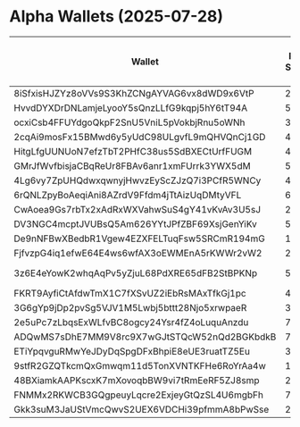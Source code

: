 # Alpha Wallets (2025-07-28)

| Wallet | Risk Score | Backtesting ROI (SOL) | Portfolio Value (USD) | SOL Balance | Farming Attempts / Total Tokens | Farming Ratio (%) | Median/Avg Risk of Last 10 Tokens | Median/Avg MC of Last 10 Tokens | Winrate (%) | ROI (%) | ROI (1D) (%) | Win Rate 1D (%) | Tokens (1D) | ROI (7D) (%) | Win Rate 7D (%) | Tokens (7D) | ROI (30D) (%) | Win Rate 30D (%) | Tokens (30D) | Realized Gains (USD) | Unrealized Gains (USD) | Median/Avg Holding Time (min) | Buy Size | Median/Avg Profit % Per Trade | Median/Avg Loss % Per Trade |
|----------|----------|----------|----------|----------|----------|----------|----------|----------|----------|----------|----------|----------|----------|----------|----------|----------|----------|----------|----------|----------|----------|----------|----------|----------|----------|
| 8iSfxisHJZYz8oVVs9S3KhZCNgAYVAG6vx8dWD9x6VtP | 26.71 | 681.53% | $992794.21 | 17.9531 | 0 / 95 | 0.00% | 0.00/0.50 | $34.77M/$78.10M | 64.21% | 5.20% | 0.46% | 100.00% | 0 | 2.14% | 71.43% | 4 | 63.16% | 83.33% | 8 | $26041.94 | $-4153.07 | 1773.87/14886.28 | $630.39 | 4.12%/14.01% | -14.76%/-25.45% |
| HvvdDYXDrDNLamjeLyooY5sQnzLLfG9kqpj5hY6tT94A | 57.11 | 107.58% | $9269.19 | 30.2250 | 4 / 53 | 7.55% | 5.00/5.00 | $12.66K/$34.11K | 47.17% | 10.08% | 0.00% | 0.00% | 0 | 278.33% | 58.33% | 7 | 257.56% | 52.38% | 15 | $2463.96 | $72.20 | 2742.74/26953.72 | $402.03 | 90.11%/177.45% | -46.83%/-48.83% |
| ocxiCsb4FFUYdgoQkpF2SnU5VniL5pVokbjRnu5oWNh | 36.00 | 29.58% | $10334.41 | 7.6895 | 0 / 25 | 0.00% | 0.00/1.70 | $2.50M/$10.83M | 60.00% | 29.25% | 0.02% | 50.00% | 0 | 2.13% | 60.00% | 1 | 723.42% | 85.71% | 3 | $26599.53 | $3913.76 | 27227.24/55696.81 | $512.90 | 35.61%/80.14% | -11.52%/-21.29% |
| 2cqAi9mosFx15BMwd6y5yUdC98ULgvfL9mQHVQnCj1GD | 47.57 | 26.09% | $17796.57 | 7.3825 | 5 / 149 | 3.36% | 7.00/6.40 | $6.95K/$18.78K | 59.73% | 38.49% | 0.69% | 50.00% | 0 | 37.45% | 71.43% | 11 | 4402.65% | 67.83% | 108 | $10519.82 | $1464.60 | 2336.64/3814.02 | $149.80 | 11.23%/41.60% | -18.00%/-18.81% |
| HitgLfgUUNUoN7efzTbT2PHfC38us5SdBXECtUrfFUGM | 40.53 | 6.07% | $8466.12 | 33.8363 | 0 / 59 | 0.00% | 6.00/4.70 | $1.07M/$5.51M | 54.24% | 19.37% | 7.66% | 50.00% | 6 | 51.67% | 55.00% | 13 | 9162.63% | 54.24% | 58 | $6495.10 | $14.64 | 239.13/3016.50 | $151.79 | -/- | -3.26%/-3.26% |
| GMrJfWvfbisjaCBqReUr8FBAv6anr1xmFUrrk3YWX5dM | 52.70 | 1.90% | $11205.00 | 32.3652 | 0 / 27 | 0.00% | 5.50/5.00 | $171.20K/$6.37M | 59.26% | 56.14% | 1.61% | 66.67% | 2 | 22.01% | 72.73% | 8 | 100.00% | 59.26% | 27 | $8760.11 | $136.18 | 272.51/2283.53 | $287.62 | -/- | -/- |
| 4Lg6vy7ZpUHQdwxqwnyjHwvzEyScZJzQ7i3PCfR5WNCy | 46.26 | 1.72% | $18203.66 | 24.8702 | 2 / 104 | 1.92% | 6.00/6.40 | $68.80K/$1.02M | 46.15% | 12.08% | 5.51% | 66.67% | 6 | 69.92% | 53.33% | 23 | 215.79% | 48.24% | 77 | $6178.80 | $470.39 | 140.32/2883.12 | $301.22 | 64.70%/78.84% | -26.05%/-35.03% |
| 6rQNLZpyBoAeqiAni8AZrdV9Ffdm4jTtAizUqDMtyVFL | 66.05 | 1.66% | $1311.07 | 6.9523 | 7 / 71 | 9.86% | 3.00/3.90 | $1.20M/$642.88M | 60.56% | 66.33% | 0.00% | 0.00% | 0 | 0.02% | 50.00% | 1 | 28.84% | 59.62% | 49 | $2842.04 | $132.82 | 15.91/8503.83 | $41.80 | 41.03%/2383.56% | -41.33%/-46.67% |
| CwAoea9Gs7rbTx2xAdRxWXVahwSuS4gY41vKvAv3U5sJ | 25.11 | 0.88% | $5681.65 | 13.9254 | 29 / 732 | 3.96% | 0.00/1.70 | $9.05M/$14.10M | 46.31% | 5.28% | 2.60% | 77.78% | 3 | 20.45% | 58.33% | 9 | 149.22% | 61.29% | 41 | $46723.59 | $2537.56 | 117.85/12194.24 | $76.26 | 9.09%/27.06% | -14.54%/-29.96% |
| DV3NGC4mcptJVUBsQ5Am626YYtJPfZBF69XsjGenYiKv | 54.01 | 0.84% | $8327.72 | 5.8764 | 0 / 16 | 0.00% | 4.00/3.60 | $415.64K/$1.75M | 68.75% | 44.10% | 0.48% | 50.00% | 1 | 10.90% | 83.33% | 3 | 843.36% | 54.55% | 9 | $7810.31 | $1742.80 | 3666.46/10225.49 | $581.80 | 24.16%/27.26% | -13.68%/-13.68% |
| De9nNFBwXBedbR1Vgew4EZXFELTuqFsw5SRCmR194mG | 17.33 | 0.77% | $36955.14 | 99.6675 | 0 / 43 | 0.00% | 0.00/1.40 | $11.99M/$13.69M | 65.12% | 4.53% | 13.88% | 85.71% | 1 | 141.45% | 83.33% | 3 | 1700.05% | 65.85% | 35 | $11869.08 | $412.05 | 8371.86/13127.18 | $323.50 | 2.70%/17.28% | -1.73%/-1.92% |
| FjfvzpG4iq1efwE64E4ws6wfAX3oEWMEnA5rKWWr2vW2 | 27.65 | 0.48% | $5347.71 | 11.9478 | 0 / 48 | 0.00% | 0.00/1.70 | $4.51M/$11.36M | 54.17% | 8.41% | 12.77% | 57.14% | 3 | 41.56% | 60.00% | 7 | 664.46% | 54.35% | 45 | $4496.79 | $-49.38 | 478.00/4542.98 | $506.68 | 79.34%/79.34% | -20.12%/-20.12% |
| 3z6E4eYowK2whqAqPv5yZjuL68PdXRE65dFB2StBPKNp | 58.80 | 0.47% | $6231.62 | 33.0982 | 79 / 3424 | 2.31% | 7.50/6.30 | $305.31K/$1.25M | 53.56% | 1.61% | 0.49% | 55.88% | 20 | 3.70% | 52.63% | 137 | 16.36% | 49.86% | 692 | $34038.21 | $1660.16 | 54.97/1845.60 | $76.23 | 8.81%/12.06% | -13.19%/-21.36% |
| FKRT9AyfiCtAfdwTmX1C7fXSvUZ2iEbRsMAxTfkGj1pc | 47.13 | 0.33% | $5104.94 | 9.5100 | 9 / 184 | 4.89% | 3.00/3.60 | $279.45K/$515.89K | 76.09% | 5.72% | 3.23% | 76.92% | 0 | 17.10% | 80.77% | 13 | 38.27% | 83.05% | 40 | $43566.17 | $76.21 | 2194.53/12737.93 | $113.27 | 5.95%/13.97% | -5.57%/-15.44% |
| 3G6gYp9jDp2pvSg5VJV1M5Lwbj5bttt28Njo5xrwpaeR | 36.02 | 0.17% | $9650.36 | 47.9494 | 0 / 39 | 0.00% | 0.00/1.80 | $1.87M/$69.89M | 53.85% | 20.91% | 3.22% | 28.57% | 0 | 1.78% | 66.67% | 6 | 136475.99% | 53.85% | 38 | $9198.07 | $34.69 | 1676.14/6819.38 | $198.36 | -/- | -73.90%/-73.90% |
| 2e5uPc7zLbqsExWLfvBC8ogcy24Ysr4fZ4oLuquAnzdu | 71.18 | 0.15% | $5317.78 | 18.5768 | 0 / 12 | 0.00% | 5.00/4.11 | $421.26K/$4.58M | 58.33% | 53.01% | 0.00% | 0.00% | 0 | 9.16% | 100.00% | 0 | 100.00% | 58.33% | 12 | $2699.68 | $348.21 | 1897.26/5101.07 | $417.41 | -/- | -/- |
| ADQwMS7sDhE7MM9V8rc9X7wGJtSTQcW52nQd2BGKbdkB | 73.95 | 0.00% | $5548.84 | 29.4667 | 0 / 12 | 0.00% | 5.00/4.40 | $23.51K/$6.26M | 58.33% | 222.35% | 3.47% | 100.00% | 1 | 3.47% | 100.00% | 1 | 15.10% | 100.00% | 2 | $3652.80 | $269.38 | 27.51/77.12 | $123.45 | 122.72%/540.81% | -40.95%/-44.47% |
| ETiYpqvguRMwYeJDyDqSpgDFxBhpiE8eUE3ruatTZ5Eu | 39.72 | 0.00% | $49973.82 | 121.2249 | 1 / 58 | 1.72% | 0.00/3.50 | $6.04M/$68.86M | 62.07% | 117.40% | 0.00% | 0.00% | 0 | 0.03% | 100.00% | 0 | 6.46% | 60.00% | 3 | $218753.11 | $11578.60 | 26.68/4125.37 | $849.50 | 132.05%/4051.10% | -40.35%/-47.96% |
| 9stfR2GZQTkcmQxGmwqm11d5TonXVNTKFHe6RoYrAa4w | 16.94 | 0.00% | $943740.54 | 52.6129 | 3 / 155 | 1.94% | 0.00/1.10 | $9.16M/$26.51M | 82.58% | 78.58% | 10.88% | 100.00% | 0 | 15.33% | 90.00% | 0 | 176.07% | 82.50% | 27 | $77928.76 | $353.19 | 376.02/10896.04 | $125.45 | 77.90%/437.37% | -17.34%/-23.89% |
| 48BXiamkAAPKscxK7mXovoqbBW9vi7tRmEeRF5ZJ8smp | 26.49 | 0.00% | $6033.42 | 10.7498 | 1 / 59 | 1.69% | 3.00/2.90 | $2.91M/$11.34M | 49.15% | 14.62% | 32.07% | 63.64% | 4 | 158.87% | 58.33% | 18 | 734.14% | 51.85% | 53 | $20286.04 | $1287.04 | 146.65/3267.01 | $161.74 | 41.70%/41.70% | -13.93%/-23.22% |
| FNMMx2RKWCB3GQgpeuyLqcre2ExjeyGtQzSL4U6mgbFh | 75.67 | 0.00% | $4331.02 | 21.9374 | 0 / 59 | 0.00% | 8.00/6.90 | $6.41K/$696.07K | 45.76% | 21.30% | 0.00% | 0.00% | 0 | 0.52% | 100.00% | 1 | 35.48% | 66.67% | 6 | $3745.32 | $1133.05 | 22.71/3444.38 | $205.72 | 54.94%/25826.10% | -62.96%/-57.21% |
| Gkk3suM3JaUStVmcQwvS2UEX6VDCHi39pfmmA8bPwSse | 23.45 | 0.00% | $10166.37 | 50.9615 | 1 / 33 | 3.03% | 2.50/3.10 | $2.44M/$10.69M | 63.64% | 44.85% | 90.31% | 66.67% | 1 | 239.27% | 66.67% | 1 | 256.08% | 33.33% | 9 | $36722.51 | $-44.13 | 137.29/2039.20 | $870.98 | 12.17%/24.30% | -18.65%/-24.41% |
